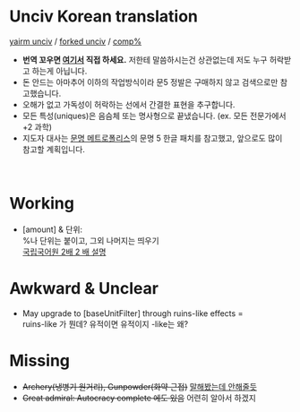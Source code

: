 # Unciv Korean translation
[yairm unciv](https://github.com/yairm210/Unciv) / [forked unciv](https://github.com/saud2410/Unciv) / [comp%](https://github.com/yairm210/Unciv/blob/master/android/assets/jsons/translations/completionPercentages.properties)


- **번역 꼬우면 [여기서](https://github.com/yairm210/Unciv/blob/master/android/assets/jsons/translations/Korean.properties) 직접 하세요.** 저한테 말씀하시는건 상관없는데 저도 누구 허락받고 하는게 아닙니다.
- 돈 안드는 아마추어 이하의 작업방식이라 문5 정발은 구매하지 않고 검색으로만 참고했습니다.
- 오해가 없고 가독성이 허락하는 선에서 간결한 표현을 추구합니다.
- 모든 특성(uniques)은 음슴체 또는 명사형으로 끝냈습니다. (ex. 모든 전문가에서 +2 과학)
- 지도자 대사는 [문명 메트로폴리스](https://cafe.naver.com/civilization4#)의 문명 5 한글 패치를 참고했고, 앞으로도 많이 참고할 계획입니다.
<br>

# Working

- [amount] & 단위:  
%나 단위는 붙이고, 그외 나머지는 띄우기  
[국립국어원 2배 2 배 설명](https://www.korean.go.kr/front/onlineQna/onlineQnaView.do?mn_id=216&qna_seq=117010)


# Awkward & Unclear

- May upgrade to [baseUnitFilter] through ruins-like effects =  
ruins-like 가 뭔데? 유적이면 유적이지 -like는 왜?

# Missing

- ~~Archery(냉병기 원거리), Gunpowder(화약 근접)~~ [말해봤는데 안해줄듯](https://github.com/yairm210/Unciv/issues/6131)
- ~~Great admiral: Autocracy complete 에도 있음~~ 어련히 알아서 하겠지

